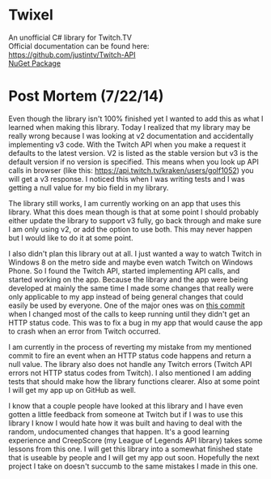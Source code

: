 Twixel
======

An unofficial C# library for Twitch.TV  
Official documentation can be found here: https://github.com/justintv/Twitch-API  
[NuGet Package](https://www.nuget.org/packages/Twixel/1.0.0-beta2)

Post Mortem (7/22/14)
=====
Even though the library isn't 100% finished yet I wanted to add this as what I learned when making this library. Today I realized that my library may be really wrong because I was looking at v2 documentation and accidentally implementing v3 code. With the Twitch API when you make a request it defaults to the latest version. V2 is listed as the stable version but v3 is the default version if no version is specified. This means when you look up API calls in browser (like this: https://api.twitch.tv/kraken/users/golf1052) you will get a v3 response. I noticed this when I was writing tests and I was getting a null value for my bio field in my library.

The library still works, I am currently working on an app that uses this library. What this does mean though is that at some point I should probably either update the library to support v3 fully, go back through and make sure I am only using v2, or add the option to use both. This may never happen but I would like to do it at some point.

I also didn't plan this library out at all. I just wanted a way to watch Twitch in Windows 8 on the metro side and maybe even watch Twitch on Windows Phone. So I found the Twitch API, started implementing API calls, and started working on the app. Because the library and the app were being developed at mainly the same time I made some changes that really were only applicable to my app instead of being general changes that could easily be used by everyone. One of the major ones was on [this commit](https://github.com/golf1052/Twixel/commit/715a412fb0f1fd0c1835f0b8be64681cece08614) when I changed most of the calls to keep running until they didn't get an HTTP status code. This was to fix a bug in my app that would cause the app to crash when an error from Twitch occurred.

I am currently in the process of reverting my mistake from my mentioned commit to fire an event when an HTTP status code happens and return a null value. The library also does not handle any Twitch errors (Twitch API errors not HTTP status codes from Twitch). I also mentioned I am adding tests that should make how the library functions clearer. Also at some point I will get my app up on GitHub as well.

I know that a couple people have looked at this library and I have even gotten a little feedback from someone at Twitch but if I was to use this library I know I would hate how it was built and having to deal with the random, undocumented changes that happen. It's a good learning experience and CreepScore (my League of Legends API library) takes some lessons from this one. I will get this library into a somewhat finished state that is useable by people and I will get my app out soon. Hopefully the next project I take on doesn't succumb to the same mistakes I made in this one.
